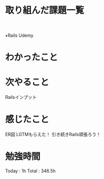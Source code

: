 <h1>取り組んだ課題一覧</h1>　

▪️Rails Udemy

<h1>わかったこと</h1>

<h1>次やること</h1>
Railsインプット

<h1>感じたこと</h1>
ER図 LGTMもらえた！
引き続きRails頑張ろう！

<h1>勉強時間</h1>
Today : 1h Total : 346.5h
